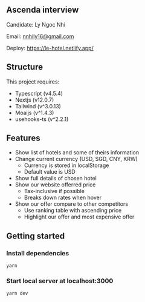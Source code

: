 ## Ascenda interview

Candidate: Ly Ngoc Nhi

Email: nnhily16@gmail.com

Deploy: https://le-hotel.netlify.app/

## Structure

This project requires: 
- Typescript (v4.5.4)
- Nextjs (v12.0.7)
- Tailwind (v^3.0.13)
- Moaijs (v^1.4.3)
- usehooks-ts (v^2.2.1)

## Features

- Show list of hotels and some of theirs information
- Change current currency (USD, SGD, CNY, KRW)
  + Currency is stored in localStorage
  + Default value is USD
- Show full details of chosen hotel
- Show our website offerred price
  + Tax-inclusive if possible
  + Breaks down rates when hover
- Show our offer compare to other competitors
  + Use ranking table with ascending price
  + Highlight our offer and most expensive offer

## Getting started

### Install dependencies
  ```shell
  yarn
  ```
### Start local server at localhost:3000
  ```shell
  yarn dev
  ```
